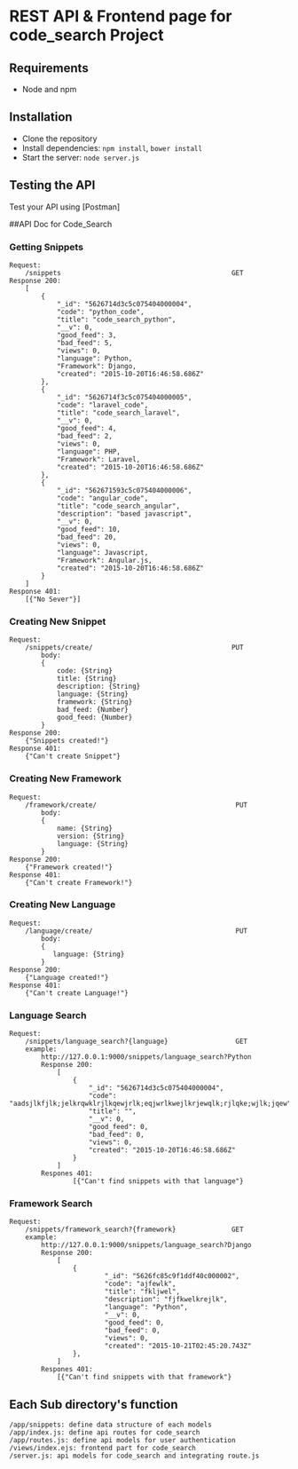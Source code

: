 # REST API & Frontend page for code_search Project

## Requirements

- Node and npm

## Installation

- Clone the repository
- Install dependencies: `npm install`, `bower install`
- Start the server: `node server.js`

## Testing the API
Test your API using [Postman]

##API Doc for Code_Search
### Getting Snippets
    Request:
        /snippets                                           GET
    Response 200:
        [
            {
                "_id": "5626714d3c5c075404000004",
                "code": "python_code",
                "title": "code_search_python",
                "__v": 0,
                "good_feed": 3,
                "bad_feed": 5,
                "views": 0,
                "language": Python,
                "Framework": Django,
                "created": "2015-10-20T16:46:58.686Z"
            },
            {
                "_id": "5626714f3c5c075404000005",
                "code": "laravel_code",
                "title": "code_search_laravel",
                "__v": 0,
                "good_feed": 4,
                "bad_feed": 2,
                "views": 0,
                "language": PHP,
                "Framework": Laravel,
                "created": "2015-10-20T16:46:58.686Z"
            },
            {
                "_id": "562671593c5c075404000006",
                "code": "angular_code",
                "title": "code_search_angular",
                "description": "based javascript",
                "__v": 0,
                "good_feed": 10,
                "bad_feed": 20,
                "views": 0,
                "language": Javascript,
                "Framework": Angular.js,
                "created": "2015-10-20T16:46:58.686Z"
            }
        ]
    Response 401:
        [{"No Sever"}]
### Creating New Snippet
    Request:
        /snippets/create/                                   PUT
            body:
            {
                code: {String}
                title: {String}
                description: {String}
                language: {String}
                framework: {String}
                bad_feed: {Number}
                good_feed: {Number}
            }
    Response 200:
        {"Snippets created!"}
    Response 401:
        {"Can't create Snippet"}
### Creating New Framework
    Request:
        /framework/create/                                   PUT
            body:
            {
                name: {String}
                version: {String}
                language: {String}
            }
    Response 200:
        {"Framework created!"}
    Response 401:
        {"Can't create Framework!"}
### Creating New Language
    Request:
        /language/create/                                    PUT
            body:
            {
               language: {String}
            }
    Response 200:
        {"Language created!"}
    Response 401:
        {"Can't create Language!"}
### Language Search
    Request:
        /snippets/language_search?{language}                 GET
        example:
            http://127.0.0.1:9000/snippets/language_search?Python
            Response 200:
                [
                    {
                        "_id": "5626714d3c5c075404000004",
                        "code": "aadsjlkfjlk;jelkrqwklrjlkqewjrlk;eqjwrlkwejlkrjewqlk;rjlqke;wjlk;jqew",
                        "title": "",
                        "__v": 0,
                        "good_feed": 0,
                        "bad_feed": 0,
                        "views": 0,
                        "created": "2015-10-20T16:46:58.686Z"
                    }
                ]
            Respones 401:
                    [{"Can't find snippets with that language"}
### Framework Search
    Request:
        /snippets/framework_search?{framework}              GET
        example:
            http://127.0.0.1:9000/snippets/language_search?Django
            Response 200:
                [
                    {
                            "_id": "5626fc85c9f1ddf40c000002",
                            "code": "ajfewlk",
                            "title": "fkljwel",
                            "description": "fjfkwelkrejlk",
                            "language": "Python",
                            "__v": 0,
                            "good_feed": 0,
                            "bad_feed": 0,
                            "views": 0,
                            "created": "2015-10-21T02:45:20.743Z"
                    },
                ]
            Respones 401:
                [{"Can't find snippets with that framework"}


## Each Sub directory's function
    /app/snippets: define data structure of each models
    /app/index.js: define api routes for code_search
    /app/routes.js: define api models for user authentication
    /views/index.ejs: frontend part for code_search
    /server.js: api models for code_search and integrating route.js


